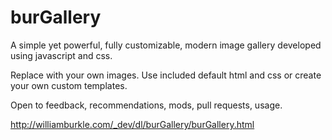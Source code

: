 # burGallery

A simple yet powerful, fully customizable, modern image gallery developed using javascript and css.

Replace with your own images. Use included default html and css or create your own custom templates.

Open to feedback, recommendations, mods, pull requests, usage.


http://williamburkle.com/_dev/dl/burGallery/burGallery.html
